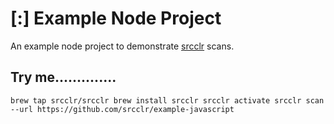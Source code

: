 # [:] Example Node Project

An example node project to demonstrate [srcclr](https://www.srcclr.com) scans.

## Try me..............

`
brew tap srcclr/srcclr
brew install srcclr
srcclr activate
srcclr scan --url https://github.com/srcclr/example-javascript
`
